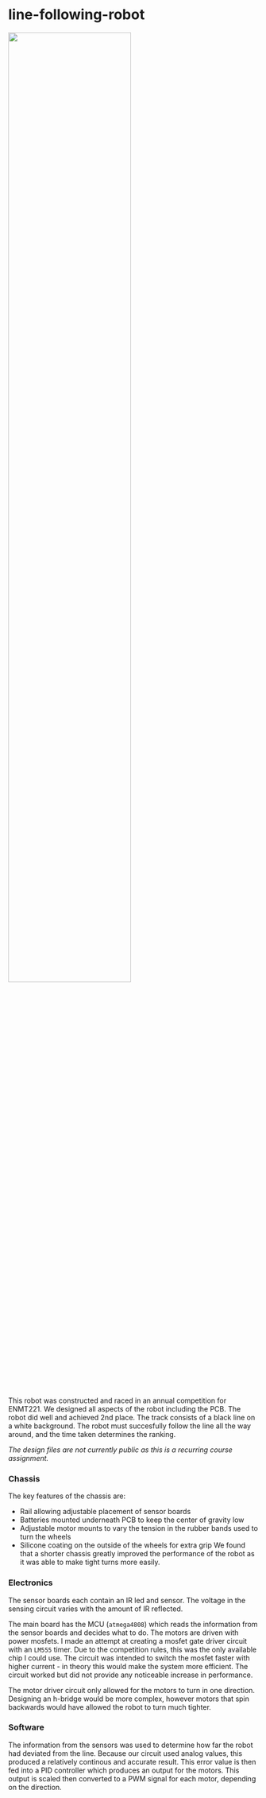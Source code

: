 # line-following-robot

<img src="https://github.com/user-attachments/assets/760177e0-df84-450d-884f-e417c7630840" width="70%">

This robot was constructed and raced in an annual competition for ENMT221. We designed all aspects of the robot including the PCB. The robot did well and achieved 2nd place.
The track consists of a black line on a white background. The robot must succesfully follow the line all the way around, and the time taken determines the ranking.

*The design files are not currently public as this is a recurring course assignment.*

### Chassis
The key features of the chassis are:
- Rail allowing adjustable placement of sensor boards
- Batteries mounted underneath PCB to keep the center of gravity low
- Adjustable motor mounts to vary the tension in the rubber bands used to turn the wheels
- Silicone coating on the outside of the wheels for extra grip
We found that a shorter chassis greatly improved the performance of the robot as it was able to make tight turns more easily.

### Electronics
The sensor boards each contain an IR led and sensor. The voltage in the sensing circuit varies with the amount of IR reflected.

The main board has the MCU (`atmega4808`) which reads the information from the sensor boards and decides what to do. The motors are driven with power mosfets.
I made an attempt at creating a mosfet gate driver circuit with an `LM555` timer. Due to the competition rules, this was the only available chip I could use.
The circuit was intended to switch the mosfet faster with higher current - in theory this would make the system more efficient. The circuit worked but did not provide any noticeable increase in performance.

The motor driver circuit only allowed for the motors to turn in one direction. Designing an h-bridge would be more complex, however motors that spin backwards would have allowed the robot to turn much tighter.

### Software
The information from the sensors was used to determine how far the robot had deviated from the line. Because our circuit used analog values, this produced a relatively continous and accurate result.
This error value is then fed into a PID controller which produces an output for the motors. This output is scaled then converted to a PWM signal for each motor, depending on the direction.
